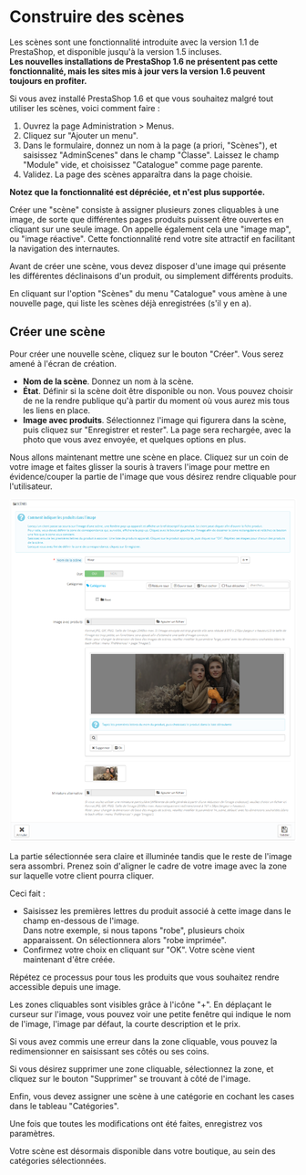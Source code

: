 # Construire des scènes

Les scènes sont une fonctionnalité introduite avec la version 1.1 de PrestaShop, et disponible jusqu'à la version 1.5 incluses.\
**Les nouvelles installations de PrestaShop 1.6 ne présentent pas cette fonctionnalité, mais les sites mis à jour vers la version 1.6 peuvent toujours en profiter.**

Si vous avez installé PrestaShop 1.6 et que vous souhaitez malgré tout utiliser les scènes, voici comment faire :

1. Ouvrez la page Administration > Menus.
2. Cliquez sur "Ajouter un menu".
3. Dans le formulaire, donnez un nom à la page (a priori, "Scènes"), et saisissez "AdminScenes" dans le champ "Classe". Laissez le champ "Module" vide, et choisissez "Catalogue" comme page parente.
4. Validez. La page des scènes apparaîtra dans la page choisie.

**Notez que la fonctionnalité est dépréciée, et n'est plus supportée.**

Créer une "scène" consiste à assigner plusieurs zones cliquables à une image, de sorte que différentes pages produits puissent être ouvertes en cliquant sur une seule image. On appelle également cela une "image map", ou "image réactive". Cette fonctionnalité rend votre site attractif en facilitant la navigation des internautes.

Avant de créer une scène, vous devez disposer d'une image qui présente les différentes déclinaisons d'un produit, ou simplement différents produits.

En cliquant sur l'option "Scènes" du menu "Catalogue" vous amène à une nouvelle page, qui liste les scènes déjà enregistrées (s'il y en a).

## Créer une scène <a href="#construiredesscenes-creerunescene" id="construiredesscenes-creerunescene"></a>

Pour créer une nouvelle scène, cliquez sur le bouton "Créer". Vous serez amené à l'écran de création.

* **Nom de la scène**. Donnez un nom à la scène.
* **État**. Définir si la scène doit être disponible ou non. Vous pouvez choisir de ne la rendre publique qu'à partir du moment où vous aurez mis tous les liens en place.
* **Image avec produits**. Sélectionnez l'image qui figurera dans la scène, puis cliquez sur "Enregistrer et rester". La page sera rechargée, avec la photo que vous avez envoyée, et quelques options en plus.

Nous allons maintenant mettre une scène en place. Cliquez sur un coin de votre image et faites glisser la souris à travers l'image pour mettre en évidence/couper la partie de l'image que vous désirez rendre cliquable pour l'utilisateur.

![](../../../.gitbook/assets/23038579.png)

La partie sélectionnée sera claire et illuminée tandis que le reste de l'image sera assombri. Prenez soin d'aligner le cadre de votre image avec la zone sur laquelle votre client pourra cliquer.

Ceci fait :

* Saisissez les premières lettres du produit associé à cette image dans le champ en-dessous de l'image.\
  &#x20;Dans notre exemple, si nous tapons "robe", plusieurs choix apparaissent. On sélectionnera alors "robe imprimée".
* Confirmez votre choix en cliquant sur "OK". Votre scène vient maintenant d'être créée.

Répétez ce processus pour tous les produits que vous souhaitez rendre accessible depuis une image.

Les zones cliquables sont visibles grâce à l'icône "+". En déplaçant le curseur sur l'image, vous pouvez voir une petite fenêtre qui indique le nom de l'image, l'image par défaut, la courte description et le prix.

Si vous avez commis une erreur dans la zone cliquable, vous pouvez la redimensionner en saisissant ses côtés ou ses coins.

Si vous désirez supprimer une zone cliquable, sélectionnez la zone, et cliquez sur le bouton "Supprimer" se trouvant à côté de l'image.

Enfin, vous devez assigner une scène à une catégorie en cochant les cases dans le tableau "Catégories".

Une fois que toutes les modifications ont été faites, enregistrez vos paramètres.

Votre scène est désormais disponible dans votre boutique, au sein des catégories sélectionnées.
